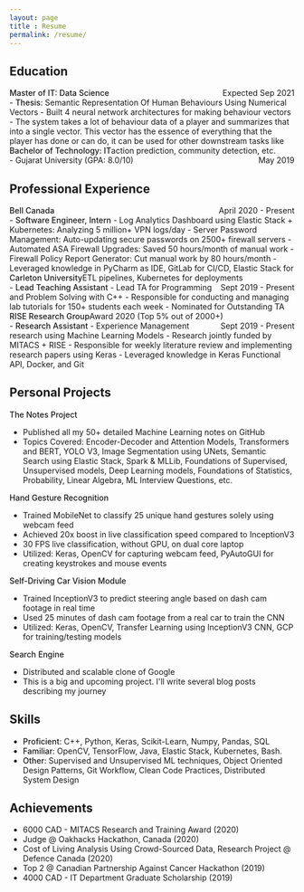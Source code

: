 ```yaml
---
layout: page
title : Resume
permalink: /resume/
---
```


Education
---

<p style="margin:0;display:inline;float:left;font-weight: 500;">Master of IT: Data Science </p>
<p style="margin:0;display:inline;float:right" >Expected Sep 2021</p>

<br>
- <span style="font-weight: 500; display: inline">Thesis</span>:   Semantic Representation Of Human Behaviours Using Numerical Vectors
- Built 4 neural network architectures for making behaviour vectors
- The system takes a lot of behaviour data of a player and summarizes that into a single vector. This vector has the essence of everything that the player has done or can do, it can be used for other downstream tasks like action prediction, community detection, etc. 

<p style="margin:0;display:inline;float:left;font-weight: 500;">Bachelor of Technology: IT</p>
<p style="margin:0;display:inline;float:right" >May 2019</p>
<br>
- Gujarat University (GPA: 8.0/10)

Professional Experience
---

<p style="margin:0;display:inline;float:left;font-weight: 500;">Bell Canada </p>
<p style="margin:0;display:inline;float:right" >April 2020 - Present</p>
<br>
- <span style="font-weight: 500; display: inline">Software Engineer, Intern</span>
- Log Analytics Dashboard using Elastic Stack + Kubernetes: Analyzing 5 million+ VPN logs/day
- Server Password Management: Auto-updating secure passwords on 2500+ firewall servers
- Automated ASA Firewall Upgrades: Saved 50 hours/month of manual work
- Firewall Policy Report Generator: Cut manual work by 80 hours/month
- Leveraged knowledge in PyCharm as IDE, GitLab for CI/CD, Elastic Stack for ETL 
    pipelines, Kubernetes for deployments

<p style="margin:0;display:inline;float:left;font-weight: 500;">Carleton University </p>
<p style="margin:0;display:inline;float:right" >Sept 2019 - Present</p>
<br>
- <span style="font-weight: 500; display: inline">Lead Teaching Assistant</span>
- Lead TA for Programming and Problem Solving with C++
- Responsible for conducting and managing lab tutorials for 150+ students each week
- Nominated for Outstanding TA Award 2020 (Top 5% out of 2000+)

<p style="margin:0;display:inline;float:left;font-weight: 500;">RISE Research Group</p>
<p style="margin:0;display:inline;float:right" >Sept 2019 - Present</p>
<br>
- <span style="font-weight: 500; display: inline">Research Assistant</span>
- Experience Management research using Machine Learning Models
- Research jointly funded by MITACS + RISE
- Responsible for weekly literature review and implementing research papers using Keras
- Leveraged knowledge in Keras Functional API, Docker, and Git

Personal Projects 
----

<span style="font-weight: 500; display: inline">The Notes Project</span>
- Published all my 50+ detailed Machine Learning notes on GitHub
- Topics Covered: Encoder-Decoder and Attention Models, Transformers and BERT, YOLO V3,
  Image Segmentation using UNets, Semantic Search using Elastic Stack, Spark & MLLib,
  Foundations of Supervised, Unsupervised models, Deep Learning models, Foundations of Statistics,
  Probability, Linear Algebra, ML Interview Questions, etc.
  
<span style="font-weight: 500; display: inline">Hand Gesture Recognition</span>
- Trained MobileNet to classify 25 unique hand gestures solely using webcam feed
- Achieved 20x boost in live classification speed compared to InceptionV3
- 30 FPS live classification, without GPU, on dual core laptop
- Utilized: Keras, OpenCV for capturing webcam feed, PyAutoGUI for creating keystrokes and mouse events

<span style="font-weight: 500; display: inline">Self-Driving Car Vision Module</span>
- Trained InceptionV3 to predict steering angle based on dash cam footage in real time
- Used 25 minutes of dash cam footage from a real car to train the CNN
- Utilized: Keras, OpenCV, Transfer Learning using InceptionV3 CNN, GCP for training/testing models

<span style="font-weight: 500; display: inline">Search Engine</span>
- Distributed and scalable clone of Google
- This is a big and upcoming project. I'll write several blog posts describing my journey

Skills
---
- <span style="font-weight: 500; display: inline">Proficient</span>: C++, Python, Keras, Scikit-Learn, Numpy, Pandas, SQL
- <span style="font-weight: 500; display: inline">Familiar</span>: OpenCV, TensorFlow, Java, Elastic Stack, Kubernetes, Bash.
- <span style="font-weight: 500; display: inline">Other</span>: Supervised and Unsupervised ML techniques, Object Oriented Design Patterns, Git Workflow,
 Clean Code Practices, Distributed System Design

Achievements
---
- 6000 CAD - MITACS Research and Training Award (2020)
- Judge @ Oakhacks Hackathon, Canada (2020)
- Cost of Living Analysis Using Crowd-Sourced Data, Research Project @ Defence Canada (2020)
- Top 2 @ Canadian Partnership Against Cancer Hackathon (2019)
- 4000 CAD - IT Department Graduate Scholarship (2019)
